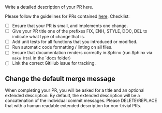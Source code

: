 Write a detailed description of your PR here.

Please follow the guidelines for PRs contained [here](docs/source/contributing.md). Checklist:

- [ ] Ensure that your PR is small, and implements one change.
- [ ] Give your PR title one of the prefixes FIX, ENH, STYLE, DOC, DEL to indicate what type of change that is.
- [ ] Add unit tests for all functions that you introduced or modified.
- [ ] Run automatic code formatting / linting on all files.
- [ ] Ensure that documentation renders correctly in Sphinx (run Sphinx via `make html` in the `docs folder)
- [ ] Link the correct GitHub issue for tracking.

## Change the default merge message

When completing your PR, you will be asked for a title and an optional extended description. By default, the extended description will be a concatenation of the individual
commit messages. Please DELETE/REPLACE that with a human readable extended description for non-trivial PRs.
